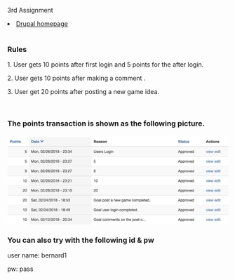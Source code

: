 3rd Assignment

<li><a href="http://dev-gugugua.pantheonsite.io">Drupal homepage</a></li>
</br>
<h3>Rules</h3>
<p>1. User gets 10 points after first login and 5 points for the after login.</p>
<p>2. User gets 10 points after making a comment .</p>
<p>3. User get 20 points after posting a new game idea. </p>
</br>
<h3>The points transaction is shown as the following picture. </h3>
<img src="1.jpeg">
</br>
<h3>You can also try with the following id & pw </h3>
<p>user name: bernard1</p>
<p>pw: pass</p>
